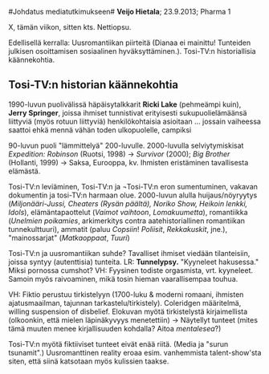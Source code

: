 #Johdatus mediatutkimukseen#
**Veijo Hietala**; 23.9.2013; Pharma 1

X, tämän viikon, sitten kts. Nettiopsu.

Edellisellä kerralla: Uusromantiikan piirteitä (Dianaa ei mainittu! Tunteiden julkisen osoittamisen sosiaalinen hyväksyttäminen.). Tosi-TV:n historiallisia käännekohtia.

## Tosi-TV:n historian käännekohtia ##

1990-luvun puolivälissä häpäisytalkkarit **Ricki Lake** (pehmeämpi kuin), **Jerry Springer**, joissa ihmiset tunnistivat erityisesti sukupuolielämäänsä liittyviä (myös rotuun liittyviä) henkilökohtaisia asioitaan &hellip; jossain vaiheessa saattoi ehkä mennä vähän toden ulkopuolelle, campiksi

90-luvun puoli "lämmittelyä" 200-luvulle. 2000-luvulla selviytymiskisat *Expedition: Robinson* (Ruotsi, 1998) &rarr; *Survivor* (2000); *Big Brother* (Hollanti, 1999) &rarr; Saksa, Eurooppa, kv. Ihmisten eristäminen tavallisesta elämästä. 

Tosi-TV:n leviäminen, Tosi-TV:n ja &not;Tosi-TV:n eron sumentuminen, vakavan dokumentin ja tosi-TV:n harmaan olue. 2000-luvun alulla huijaus/nöyryytys (*Miljonääri-Jussi, Cheaters (Rysän päältä), Noriko Show, Heikoin lenkki, Idols*), elämäntapaottelut (*Vaimot vaihtoon*, *Lomakuumetta*), romantiikka (*Unelmien poikamies*, arkimerkitys contra aatehistoriallinen romantiikan tunnekulttuuri), ammatit (paluu *Copsiin*! *Poliisit*, *Rekkakuskit*, jne.), "mainossarjat" (*Matkaoppaat*, *Tuuri*)

Tosi-TV:n ja uusromantiikan suhde? Tavalliset ihmiset viedään tilanteisiin, joissa syntyy (autenttisia) tunteita. LR: **Tunnelypsy.** "Kyyneleet hakusessa." Miksi pornossa cumshot? VH: Fyysinen todiste orgasmista, vrt. kyyneleet. Samoin myös raivoaminen, mikä tosin hieman vaarallisempaa touhua. 

VH: Fiktio perustuu tirkistelyyn (1700-luku &amp; moderni romaani, ihmisten ajatusmaailman, tajunnan tarkastelu/tirkistely). Coleridgen määritelmä, willing suspension of disbelief. Elokuvan myötä tirkistelystä kirjaimellista (olkoonkin, että mielen läpinäkyvyys menetettiin) &rarr; Näytellyt tunteet (mites tämä muuten menee kirjallisuuden kohdalla? Aitoa *mentalesea*?)

Tosi-TV:n myötä fiktiiviset tunteet eivät enää riitä. (Media ja "surun tsunamit".) Uusromanttinen reality eroaa esim. vanhemmista talent-show'sta siten, että siinä katsotaan myös kulissien taakse.
